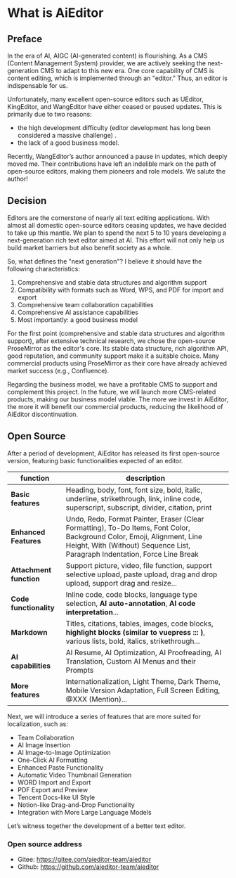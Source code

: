# What is AiEditor


## Preface


In the era of AI, AIGC (AI-generated content) is flourishing. As a CMS (Content Management System) provider, we are actively seeking the next-generation CMS to adapt to this new era. One core capability of CMS is content editing, which is implemented through an "editor." Thus, an editor is indispensable for us.

Unfortunately, many excellent open-source editors such as UEditor, KingEditor, and WangEditor have either ceased or paused updates. This is primarily due to two reasons: 

- the high development difficulty (editor development has long been considered a massive challenge) .
- the lack of a good business model. 

Recently, WangEditor’s author announced a pause in updates, which deeply moved me. Their contributions have left an indelible mark on the path of open-source editors, making them pioneers and role models. We salute the author!



## Decision

Editors are the cornerstone of nearly all text editing applications. With almost all domestic open-source editors ceasing updates, we have decided to take up this mantle. We plan to spend the next 5 to 10 years developing a next-generation rich text editor aimed at AI. This effort will not only help us build market barriers but also benefit society as a whole.

So, what defines the "next generation"? I believe it should have the following characteristics:

1. Comprehensive and stable data structures and algorithm support
2. Compatibility with formats such as Word, WPS, and PDF for import and export
3. Comprehensive team collaboration capabilities
4. Comprehensive AI assistance capabilities
5. Most importantly: a good business model

For the first point (comprehensive and stable data structures and algorithm support), after extensive technical research, we chose the open-source ProseMirror as the editor's core. Its stable data structure, rich algorithm API, good reputation, and community support make it a suitable choice. Many commercial products using ProseMirror as their core have already achieved market success (e.g., Confluence).

Regarding the business model, we have a profitable CMS to support and complement this project. In the future, we will launch more CMS-related products, making our business model viable. The more we invest in AiEditor, the more it will benefit our commercial products, reducing the likelihood of AiEditor discontinuation.



## Open Source

After a period of development, AiEditor has released its first open-source version, featuring basic functionalities expected of an editor. 



| function            | description                                                                    |
|---------------|-----------------------------------------------------------------------|
| **Basic features**      |Heading, body, font, font size, bold, italic, underline, strikethrough, link, inline code, superscript, subscript, divider, citation, print                    |
| **Enhanced Features**      | Undo, Redo, Format Painter, Eraser (Clear Formatting), To-Do Items, Font Color, Background Color, Emoji, Alignment, Line Height, With (Without) Sequence List, Paragraph Indentation, Force Line Break |
| **Attachment function**      | Support picture, video, file function, support selective upload, paste upload, drag and drop upload, support drag and resize...                          |
| **Code functionality**      | Inline code, code blocks, language type selection, **AI auto-annotation**, **AI code interpretation**...                           |
| **Markdown**  | Titles, citations, tables, images, code blocks, **highlight blocks (similar to vuepress ::: )**, various lists, bold, italics, strikethrough...          |
| **AI capabilities**     | AI Resume, AI Optimization, AI Proofreading, AI Translation, Custom AI Menus and their Prompts                          |
| **More features**      | Internationalization, Light Theme, Dark Theme, Mobile Version Adaptation, Full Screen Editing, @XXX (Mention)...                               |



 Next, we will introduce a series of features that are more suited for localization, such as:

- Team Collaboration
- AI Image Insertion
- AI Image-to-Image Optimization
- One-Click AI Formatting
- Enhanced Paste Functionality
- Automatic Video Thumbnail Generation
- WORD Import and Export
- PDF Export and Preview
- Tencent Docs-like UI Style
- Notion-like Drag-and-Drop Functionality
- Integration with More Large Language Models

Let’s witness together the development of a better text editor.

### Open source address
- Gitee: https://gitee.com/aieditor-team/aieditor
- Github: https://github.com/aieditor-team/aieditor
